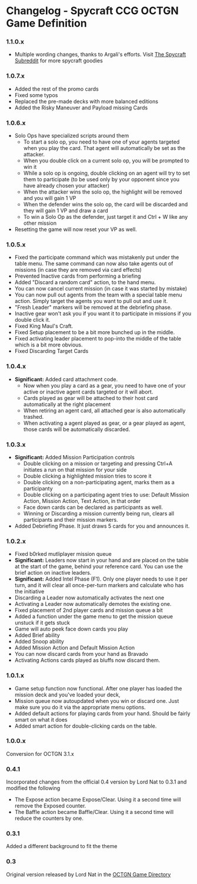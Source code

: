 Changelog - Spycraft CCG OCTGN Game Definition
===============================================

### 1.1.0.x

* Multiple wording changes, thanks to Argali's efforts. Visit [The Spycraft Subreddit](http://www.reddit.com/r/spycraftccg) for more spycraft goodies

### 1.0.7.x

* Added the rest of the promo cards
* Fixed some typos
* Replaced the pre-made decks with more balanced editions
* Added the Risky Maneuver and Payload missing Cards

### 1.0.6.x

* Solo Ops have specialized scripts around them
  * To start a solo op, you need to have one of your agents targeted when you play the card. That agent will automatically be set as the attacker.
  * When you double click on a current solo op, you will be prompted to win it
  * While a solo op is ongoing, double clicking on an agent will try to set them to participate (to be used only by your opponent since you have already chosen your attacker)
  * When the attacker wins the solo op, the highlight will be removed and you will gain 1 VP
  * When the defender wins the solo op, the card will be discarded and they will gain 1 VP and draw a card
  * To win a Solo Op as the defender, just target it and Ctrl + W like any other mission
* Resetting the game will now reset your VP as well.

### 1.0.5.x

* Fixed the participate command which was mistakenly put under the table menu. The same command can now also take agents out of missions (in case they are removed via card effects)
* Prevented Inactive cards from performing a briefing
* Added "Discard a random card" action, to the hand menu.
* You can now cancel current mission (in case it was started by mistake)
* You can now pull out agents from the team with a special table menu action. Simply target the agents you want to pull out and use it.
* "Fresh Leader" markers will be removed at the debriefing phase.
* Inactive gear won't ask you if you want it to participate in missions if you double click it.
* Fixed King Maul's Craft.
* Fixed Setup placement to be a bit more bunched up in the middle.
* Fixed activating leader placement to pop-into the middle of the table which is a bit more obvious.
* Fixed Discarding Target Cards

### 1.0.4.x

* **Significant:** Added card attachment code. 
  * Now when you play a card as a gear, you need to have one of your active or inactive agent cards targeted or it will abort. 
  * Cards played as gear will be attached to their host card automatically at the right placement
  * When retiring an agent card, all attached gear is also automatically trashed.
  * When activating a agent played as gear, or a gear played as agent, those cards will be automatically discarded.

### 1.0.3.x

* **Significant:** Added Mission Participation controls
  * Double clicking on a mission or targeting and pressing Ctrl+A initiates a run on that mission for your side
  * Double clicking a highlighted mission tries to score it
  * Double clicking on a non-participating agent, marks them as a participanty
  * Double clicking on a participating agent tries to use: Default Mission Action, Mission Action, Text Action, in that order
  * Face down cards can be declared as participants as well.
  * Winning or Discarding a mission currently being run, clears all participants and their mission markers.
* Added Debriefing Phase. It just draws 5 cards for you and announces it.


### 1.0.2.x

* Fixed b0rked mutliplayer mission queue
* **Significant:** Leaders now start in your hand and are placed on the table at the start of the game, behind your reference card. You can use the brief action on inactive leaders.
* **Significant:** Added Intel Phase (F1). Only one player needs to use it per turn, and it will clear all once-per-turn markers and calculate who has the initiative
* Discarding a Leader now automatically activates the next one
* Activating a Leader now automatically demotes the existing one.
* Fixed placement of 2nd player cards and mission queue a bit
* Added a function under the game menu to get the mission queue unstuck if it gets stuck
* Game will auto peek face down cards you play
* Added Brief ability 
* Added Snoop ability
* Added Mission Action and Default Mission Action
* You can now discard cards from your hand as Bravado
* Activating Actions cards played as bluffs now discard them.


### 1.0.1.x

* Game setup function now functional. After one player has loaded the mission deck and you've loaded your deck, 
* Mission queue now autoupdated when you win or discard one. Just make sure you do it via the appropriate menu options.
* Added default actions for playing cards from your hand. Should be fairly smart on what it does
* Added smart action for double-clicking cards on the table.

### 1.0.0.x

Conversion for OCTGN 3.1.x

### 0.4.1

Incorporated changes from the official 0.4 version by Lord Nat to 0.3.1 and modified the following

  * The Expose action became Expose/Clear. Using it a second time will remove the Exposed counter.
  * The Baffle action became Baffle/Clear. Using it a second time will reduce the counters by one.

### 0.3.1

Added a different background to fit the theme

### 0.3

Original version released by Lord Nat in the [OCTGN Game Directory](http://octgn.gamersjudgement.com/viewtopic.php?f=44&t=262)